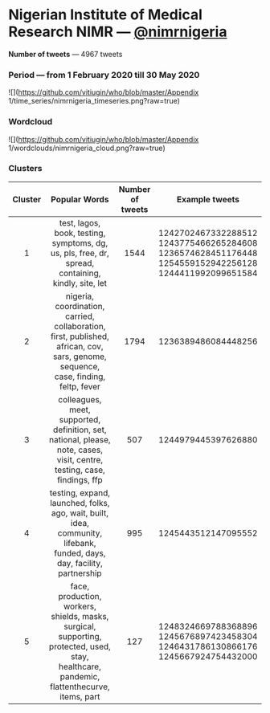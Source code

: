 # Nigerian Institute of Medical Research NIMR — [@nimrnigeria](https://twitter.com/nimrnigeria)

**Number of tweets** — 4967  tweets



### Period — from 1 February 2020 till 30 May 2020



![](https://github.com/vitiugin/who/blob/master/Appendix 1/time_series/nimrnigeria_timeseries.png?raw=true)



### Wordcloud

![](https://github.com/vitiugin/who/blob/master/Appendix 1/wordclouds/nimrnigeria_cloud.png?raw=true)



### Clusters

| **Cluster** |                      **Popular Words**                       | **Number of tweets** | **Example tweets**                                          |
| :---------: | :----------------------------------------------------------: | :------------------: | ------------------------------------------------------------ |
|      1      | test, lagos, book, testing, symptoms, dg, us, pls, free, dr, spread, containing, kindly, site, let |        1544       | 1242702467332288512<br />1243775466265284608<br />1236574628451176448<br />1254559152942256128<br />1244411992099651584 |
|      2      | nigeria, coordination, carried, collaboration, first, published, african, cov, sars, genome, sequence, case, finding, feltp, fever |        1794         | 1236389486084448256 |
|      3      | colleagues, meet, supported, definition, set, national, please, note, cases, visit, centre, testing, case, findings, ffp |        507         | 1244979445397626880 |
|      4      | testing, expand, launched, folks, ago, wait, built, idea, community, lifebank, funded, days, day, facility, partnership |         995          | 1245443512147095552 |
|      5      | face, production, workers, shields, masks, surgical, supporting, protected, used, stay, healthcare, pandemic, flattenthecurve, items, part |         127          | 1248324669788368896<br />1245676897423458304<br />1246431786130866176<br />1245667924754432000 |
